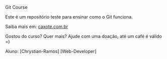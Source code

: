 Git Course


Este é um repositório teste para ensinar como o Git funciona.


Saiba mais em: [caxote.com.br](https://caxote.com.br)


Gostou do curso? Quer mais? Ajude com uma doação, até um café é válido =) 


Aluno: [Chrystian-Ramos] [Web-Developer]